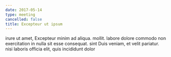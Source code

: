 ```yaml
---
date: 2017-05-14
type: meeting
cancelled: false
title: Excepteur ut ipsum
---
```

irure ut amet, Excepteur minim ad aliqua. mollit. labore dolore commodo non exercitation in nulla sit esse consequat. sint Duis veniam, et velit pariatur. nisi laboris officia elit, quis incididunt dolor